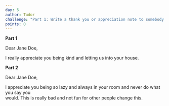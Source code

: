 ```yaml
---
day: 5
author: Tudor
challenge: "Part 1: Write a thank you or appreciation note to somebody you despise. Part 2: Describe the reality"
points: 0
---
```


**Part 1**

Dear Jane Doe,

I really appreciate you being kind and letting us into your house.

**Part 2**

Dear Jane Doe,

I appreciate you being so lazy and always in your room and never do what you say you        
would. This is really bad and not fun for other people change this.